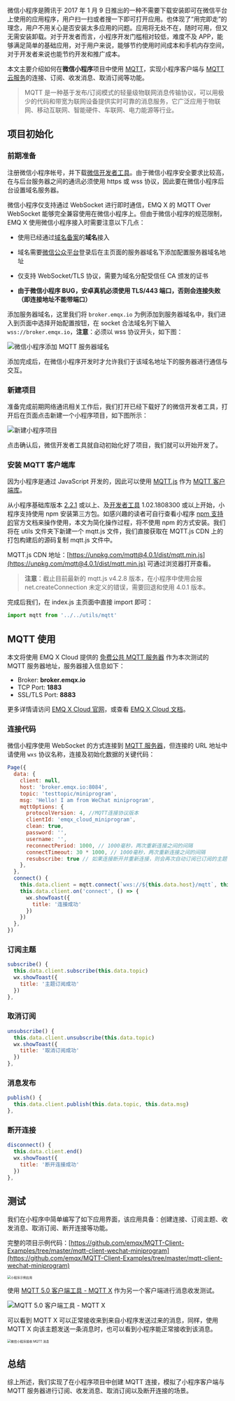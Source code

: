 微信小程序是腾讯于 2017 年 1 月 9 日推出的一种不需要下载安装即可在微信平台上使用的应用程序，用户扫一扫或者搜一下即可打开应用。也体现了“用完即走”的理念，用户不用关心是否安装太多应用的问题。应用将无处不在，随时可用，但又无需安装卸载。对于开发者而言，小程序开发门槛相对较低，难度不及 APP，能够满足简单的基础应用，对于用户来说，能够节约使用时间成本和手机内存空间，对于开发者来说也能节约开发和推广成本。

本文主要介绍如何在**微信小程序**项目中使用 [MQTT](https://www.emqx.com/zh/mqtt)，实现小程序客户端与 [MQTT 云服务](https://www.emqx.com/zh/cloud)的连接、订阅、收发消息、取消订阅等功能。

> MQTT 是一种基于发布/订阅模式的轻量级物联网消息传输协议，可以用极少的代码和带宽为联网设备提供实时可靠的消息服务，它广泛应用于物联网、移动互联网、智能硬件、车联网、电力能源等行业。



## 项目初始化

### 前期准备

注册微信小程序帐号，并下载[微信开发者工具](https://developers.weixin.qq.com/miniprogram/dev/devtools/download.html)。由于微信小程序安全要求比较高，在与后台服务器之间的通讯必须使用 https 或 wss 协议，因此要在微信小程序后台设置域名服务器。

微信小程序仅支持通过 WebSocket 进行即时通信，EMQ X 的 MQTT Over WebSocket 能够完全兼容使用在微信小程序上。但由于微信小程序的规范限制，EMQ X 使用微信小程序接入时需要注意以下几点：

- 使用已经通过[域名备案](https://baike.baidu.com/item/域名备案)的**域名**接入

- 域名需要[微信公众平台](https://mp.weixin.qq.com/)登录后在主页面的服务器域名下添加配置服务器域名地址
- 仅支持 WebSocket/TLS 协议，需要为域名分配受信任 CA 颁发的证书
- **由于微信小程序 BUG，安卓真机必须使用 TLS/443 端口，否则会连接失败（即连接地址不能带端口）**

添加服务器域名，这里我们将 `broker.emqx.io` 为例添加到服务器域名中，我们进入到页面中选择开始配置按钮，在 socket 合法域名列下输入 `wss://broker.emqx.io`，**注意**：必须以 wss 协议开头，如下图：

![微信小程序添加 MQTT 服务器域名](https://static.emqx.net/images/580dae268a35678e6d8fe14f90dabf45.png)

添加完成后，在微信小程序开发时才允许我们于该域名地址下的服务器进行通信与交互。

### 新建项目

准备完成前期网络通讯相关工作后，我们打开已经下载好了的微信开发者工具，打开后在页面点击新建一个小程序项目，如下图所示：

![新建小程序项目](https://static.emqx.net/images/70e3a461651c46a33f16c9624b32e9e6.png)

点击确认后，微信开发者工具就自动初始化好了项目，我们就可以开始开发了。

### 安装 MQTT 客户端库

因为小程序是通过 JavaScript 开发的，因此可以使用 [MQTT.js](https://www.emqx.com/zh/blog/mqtt-js-tutorial) 作为 [MQTT 客户端库](https://www.emqx.com/zh/blog/introduction-to-the-commonly-used-mqtt-client-library)。

从小程序基础库版本 [2.2.1](https://developers.weixin.qq.com/miniprogram/dev/framework/compatibility.html) 或以上、及[开发者工具](https://developers.weixin.qq.com/miniprogram/dev/devtools/download.html) 1.02.1808300 或以上开始，小程序支持使用 npm 安装第三方包。如感兴趣的读者可自行查看小程序 [npm 支持的](https://developers.weixin.qq.com/miniprogram/dev/devtools/npm.html)官方文档来操作使用，本文为简化操作过程，将不使用 npm 的方式安装。我们将在 utils 文件夹下新建一个 mqtt.js 文件，我们直接获取在 MQTT.js CDN 上的打包构建后的源码复制 mqtt.js 文件中。

MQTT.js CDN 地址：[https://unpkg.com/mqtt@4.0.1/dist/mqtt.min.js](https://unpkg.com/mqtt@4.0.1/dist/mqtt.min.js) 可通过浏览器打开查看。

> **注意**：截止目前最新的 mqtt.js v4.2.8 版本，在小程序中使用会报 net.createConnection 未定义的错误，需要回退和使用 4.0.1 版本。

完成后我们，在 index.js 主页面中直接 import 即可：

```javascript
import mqtt from '../../utils/mqtt'
```



## MQTT 使用

本文将使用 EMQ X Cloud 提供的 [免费公共 MQTT 服务器](https://www.emqx.com/zh/mqtt/public-mqtt5-broker) 作为本次测试的 MQTT 服务器地址，服务器接入信息如下：

- Broker: **broker.emqx.io**
- TCP Port: **1883**
- SSL/TLS Port: **8883**

更多详情请访问 [EMQ X Cloud 官网](https://www.emqx.com/zh/cloud)，或查看 [EMQ X Cloud 文档](https://docs.emqx.cn/cloud/latest/)。

### 连接代码

微信小程序使用 WebSocket 的方式连接到 [MQTT 服务器](https://www.emqx.io/zh)，但连接的 URL 地址中请使用 `wxs` 协议名称，连接及初始化数据的关键代码：

```javascript
Page({
  data: {
    client: null,
    host: 'broker.emqx.io:8084',
    topic: 'testtopic/miniprogram',
    msg: 'Hello! I am from WeChat miniprogram',
    mqttOptions: {
      protocolVersion: 4, //MQTT连接协议版本
      clientId: 'emqx_cloud_miniprogram',
      clean: true,
      password: '',
      username: '',
      reconnectPeriod: 1000, // 1000毫秒，两次重新连接之间的间隔
      connectTimeout: 30 * 1000, // 1000毫秒，两次重新连接之间的间隔
      resubscribe: true // 如果连接断开并重新连接，则会再次自动订阅已订阅的主题（默认true）
    },
  },
  connect() {
    this.data.client = mqtt.connect(`wxs://${this.data.host}/mqtt`, this.data.mqttOptions)
    this.data.client.on('connect', () => {
      wx.showToast({
        title: '连接成功'
      })
    })
  },
})

```

### 订阅主题

```javascript
subscribe() {
  this.data.client.subscribe(this.data.topic)
  wx.showToast({
    title: '主题订阅成功'
  })
},
```

### 取消订阅

```javascript
unsubscribe() {
  this.data.client.unsubscribe(this.data.topic)
  wx.showToast({
    title: '取消订阅成功'
  })
},
```

### 消息发布

```javascript
publish() {
  this.data.client.publish(this.data.topic, this.data.msg)
},
```

### 断开连接

```javascript
disconnect() {
  this.data.client.end()
  wx.showToast({
    title: '断开连接成功'
  })
},
```



## 测试

我们在小程序中简单编写了如下应用界面，该应用具备：创建连接、订阅主题、收发消息、取消订阅、断开连接等功能。

完整的项目示例代码：[https://github.com/emqx/MQTT-Client-Examples/tree/master/mqtt-client-wechat-miniprogram](https://github.com/emqx/MQTT-Client-Examples/tree/master/mqtt-client-wechat-miniprogram)

<img src="https://static.emqx.net/images/8f0d503051f21fd9ba36ace426c8ff64.png" alt="小程序示例应用" style="zoom:50%;" />

使用 [MQTT 5.0 客户端工具 - MQTT X](https://mqttx.app/zh) 作为另一个客户端进行消息收发测试。

![MQTT 5.0 客户端工具 - MQTT X](https://static.emqx.net/images/435e50c6d4616269fb952fb47a559892.png)

可以看到 MQTT X 可以正常接收来到来自小程序发送过来的消息，同样，使用 MQTT X 向该主题发送一条消息时，也可以看到小程序能正常接收到该消息。

<img src="https://static.emqx.net/images/1158fb3ea9e5056ed66074771c45e8b6.png" alt="微信小程序接收 MQTT 消息" style="zoom:50%;" />

## 总结

综上所述，我们实现了在小程序项目中创建 MQTT 连接，模拟了小程序客户端与 MQTT 服务器进行订阅、收发消息、取消订阅以及断开连接的场景。
